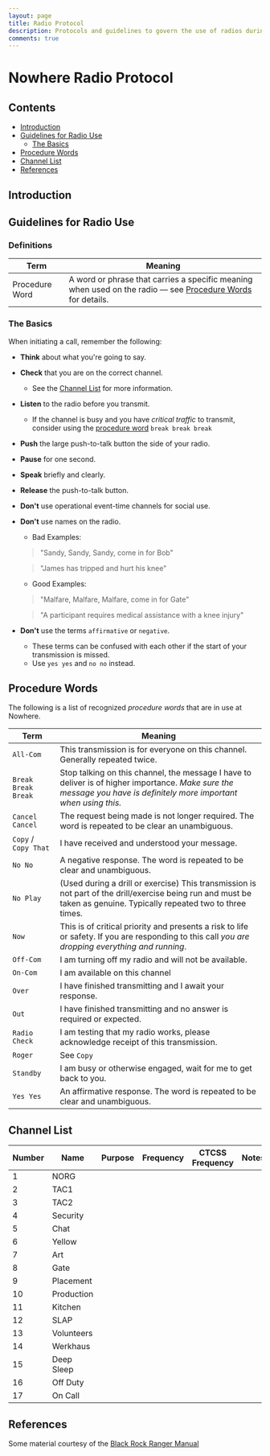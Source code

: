 ```yaml
---
layout: page
title: Radio Protocol
description: Protocols and guidelines to govern the use of radios during setup, event and strike.
comments: true
---
```


# Nowhere Radio Protocol

## Contents
- [Introduction](#introduction)
- [Guidelines for Radio Use](#guidelines-for-radio-use)
    - [The Basics](#the-basics)
- [Procedure Words](#procedure-words)
- [Channel List](#channel-list)
- [References](#references)

## Introduction

## Guidelines for Radio Use

### Definitions
| Term             | Meaning |
|---               |---      |
|Procedure Word    | A word or phrase that carries a specific meaning when used on the radio — see [Procedure Words](#procedure-words) for details.     |

### The Basics

When initiating a call, remember the following:
- **Think** about what you're going to say.
- **Check** that you are on the correct channel.
    - See the [Channel List](#channel-list) for more information.
- **Listen** to the radio before you transmit.
    - If the channel is busy and you have *critical traffic* to transmit, consider using the [procedure word](#procedure-words) `break break break`
- **Push** the large push-to-talk button the side of your radio.
- **Pause** for one second.
- **Speak** briefly and clearly.
- **Release** the push-to-talk button.

- **Don't** use operational event-time channels for social use.

- **Don't** use names on the radio.
    - Bad Examples:

    > "Sandy, Sandy, Sandy, come in for Bob"

    > "James has tripped and hurt his knee"

    - Good Examples:

    > "Malfare, Malfare, Malfare, come in for Gate"

    > "A participant requires medical assistance with a knee injury"

- **Don't** use the terms `affirmative` or `negative`.
    - These terms can be confused with each other if the start of your transmission is missed.
    - Use `yes yes` and `no no` instead.

## Procedure Words
The following is a list of recognized *procedure words* that are in use at Nowhere.

|Term   | Meaning  |
| ---   |   ---    |
| `All-Com` | This transmission is for everyone on this channel. Generally repeated twice.
| `Break Break Break` | Stop talking on this channel, the message I have to deliver is of higher importance. *Make sure the message you have is definitely more important when using this.* |
| `Cancel Cancel` | The request being made is not longer required. The word is repeated to be clear an unambiguous. |
| `Copy` / `Copy That` | I have received and understood your message. |
| `No No` | A negative response. The word is repeated to be clear and unambiguous. |
| `No Play` | (Used during a drill or exercise) This transmission is not part of the drill/exercise being run and must be taken as genuine. Typically repeated two to three times.
| `Now` | This is of critical priority and presents a risk to life or safety. If you are responding to this call *you are dropping everything and running*.|
| `Off-Com` | I am turning off my radio and will not be available. |
| `On-Com` | I am available on this channel |
| `Over` | I have finished transmitting and I await your response. |
| `Out`  | I have finished transmitting and no answer is required or expected. |
| `Radio Check` | I am testing that my radio works, please acknowledge receipt of this transmission. |
|`Roger`| See `Copy` |
| `Standby` | I am busy or otherwise engaged, wait for me to get back to you. |
| `Yes Yes` | An affirmative response. The word is repeated to be clear and unambiguous. |


## Channel List
| Number  | Name        | Purpose | Frequency | CTCSS Frequency  | Notes |
|--      |---          |---      |---        |---          |--          |
| 1      | NORG        |         |           |             |            | 
| 2      | TAC1        |         |           |             |            | 
| 3      | TAC2        |         |           |             |            | 
| 4      | Security    |         |           |             |            |   
| 5      | Chat        |         |           |             |            |   
| 6      | Yellow      |         |           |             |            |   
| 7      | Art         |         |           |             |            |   
| 8      | Gate        |         |           |             |            |   
| 9      | Placement   |         |           |             |            |   
| 10     | Production  |         |           |             |            |   
| 11     | Kitchen     |         |           |             |            |   
| 12     | SLAP        |         |           |             |            |   
| 13     | Volunteers  |         |           |             |            |   
| 14     | Werkhaus    |         |           |             |            |   
| 15     | Deep Sleep  |         |           |             |            |   
| 16     | Off Duty    |         |           |             |            |   
| 17     | On Call     |         |           |             |            | 

 ## References
 Some material courtesy of the [Black Rock Ranger Manual](http://rangers.burningman.org/wp-content/uploads/ranger-manual-2014.pdf)  
